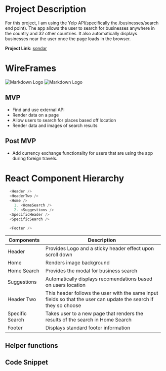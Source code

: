 # Project Description 
For this project, I am using the Yelp API(specifically the /businesses/search end point). The app allows the user to search for businesses anywhere in the country and 32 other countries. It also automatically displays businesses near the user once the page loads in the browser.

**Project Link:** [sondar](http://sondar.surge.sh)

# WireFrames
![Markdown Logo](https://i.imgur.com/WoKJaYh.png)
![Markdown Logo](https://i.imgur.com/St0QxM8.png)


## MVP
* Find and use external API
* Render data on a page
* Allow users to search for places based off location
* Render data and images of search results

## Post MVP
* Add currency exchange functionality for users that are using the app during foreign travels.

# React Component Hierarchy
```javascript
  <Header />
  <HeaderTwo />
  <Home />
    1. <HomeSearch />
    2. <Suggestions />
  <SpecificHeader />
  <SpecificSearch />

  <Footer />
```

| Components | Description  |
| -------- | -------------- |
| Header   | Provides Logo and a sticky header effect upon scroll down |
| Home     | Renders image background|
| Home Search | Provides the modal for business search |
| Suggestions | Automatically displays recomendations based on users location |
| Header Two | This header follows the user with the same input fields so that the user can update the search if they so choose |     
| Specific Search | Takes user to a new page that renders the results of the search in Home Search |
| Footer | Displays standard footer information                               |

## Helper functions


## Code Snippet


